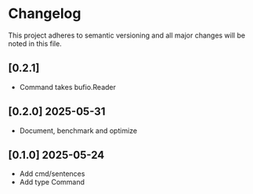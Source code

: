 # Changelog

This project adheres to semantic versioning and all major changes will
be noted in this file.

## [0.2.1] 

- Command takes bufio.Reader

## [0.2.0] 2025-05-31

- Document, benchmark and optimize

## [0.1.0] 2025-05-24

- Add cmd/sentences
- Add type Command
